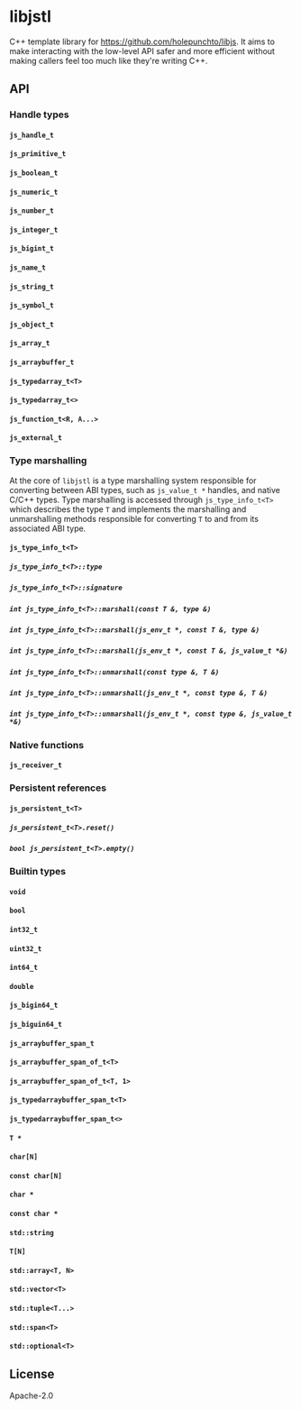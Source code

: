 # libjstl

C++ template library for <https://github.com/holepunchto/libjs>. It aims to make interacting with the low-level API safer and more efficient without making callers feel too much like they're writing C++.

## API

### Handle types

#### `js_handle_t`

#### `js_primitive_t`

#### `js_boolean_t`

#### `js_numeric_t`

#### `js_number_t`

#### `js_integer_t`

#### `js_bigint_t`

#### `js_name_t`

#### `js_string_t`

#### `js_symbol_t`

#### `js_object_t`

#### `js_array_t`

#### `js_arraybuffer_t`

#### `js_typedarray_t<T>`

#### `js_typedarray_t<>`

#### `js_function_t<R, A...>`

#### `js_external_t`

### Type marshalling

At the core of `libjstl` is a type marshalling system responsible for converting between ABI types, such as `js_value_t *` handles, and native C/C++ types. Type marshalling is accessed through `js_type_info_t<T>` which describes the type `T` and implements the marshalling and unmarshalling methods responsible for converting `T` to and from its associated ABI type.

#### `js_type_info_t<T>`

##### `js_type_info_t<T>::type`

##### `js_type_info_t<T>::signature`

##### `int js_type_info_t<T>::marshall(const T &, type &)`

##### `int js_type_info_t<T>::marshall(js_env_t *, const T &, type &)`

##### `int js_type_info_t<T>::marshall(js_env_t *, const T &, js_value_t *&)`

##### `int js_type_info_t<T>::unmarshall(const type &, T &)`

##### `int js_type_info_t<T>::unmarshall(js_env_t *, const type &, T &)`

##### `int js_type_info_t<T>::unmarshall(js_env_t *, const type &, js_value_t *&)`

### Native functions

#### `js_receiver_t`

### Persistent references

#### `js_persistent_t<T>`

##### `js_persistent_t<T>.reset()`

##### `bool js_persistent_t<T>.empty()`

### Builtin types

#### `void`

#### `bool`

#### `int32_t`

#### `uint32_t`

#### `int64_t`

#### `double`

#### `js_bigin64_t`

#### `js_biguin64_t`

#### `js_arraybuffer_span_t`

#### `js_arraybuffer_span_of_t<T>`

#### `js_arraybuffer_span_of_t<T, 1>`

#### `js_typedarraybuffer_span_t<T>`

#### `js_typedarraybuffer_span_t<>`

#### `T *`

#### `char[N]`

#### `const char[N]`

#### `char *`

#### `const char *`

#### `std::string`

#### `T[N]`

#### `std::array<T, N>`

#### `std::vector<T>`

#### `std::tuple<T...>`

#### `std::span<T>`

#### `std::optional<T>`

## License

Apache-2.0

